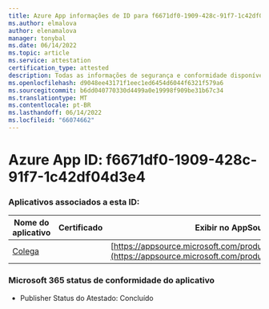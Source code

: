 ```yaml
---
title: Azure App informações de ID para f6671df0-1909-428c-91f7-1c42df04d3e4
ms.author: elmalova
author: elenamalova
manager: tonybal
ms.date: 06/14/2022
ms.topic: article
ms.service: attestation
certification_type: attested
description: Todas as informações de segurança e conformidade disponíveis para f6671df0-1909-428c-91f7-1c42df04d3e4.
ms.openlocfilehash: d9048ee43171f1eec1ed6454d6044f6321f579a6
ms.sourcegitcommit: b6dd040770330d4499a0e19998f909be31b67c34
ms.translationtype: MT
ms.contentlocale: pt-BR
ms.lasthandoff: 06/14/2022
ms.locfileid: "66074662"
---
```

# <a name="azure-app-id-f6671df0-1909-428c-91f7-1c42df04d3e4"></a>Azure App ID: f6671df0-1909-428c-91f7-1c42df04d3e4


### <a name="apps-associated-with-this-id"></a>Aplicativos associados a esta ID:
| **Nome do aplicativo** | **Certificado** | **Exibir no AppSource** |
|--------------|---------------|-----------------------|
| [Colega](../forward/WA200002576.md) |  | [https://appsource.microsoft.com/product/office/WA200002576](https://appsource.microsoft.com/product/office/WA200002576) |

### <a name="microsoft-365-app-compliance-status"></a>Microsoft 365 status de conformidade do aplicativo
- Publisher Status do Atestado: Concluído
